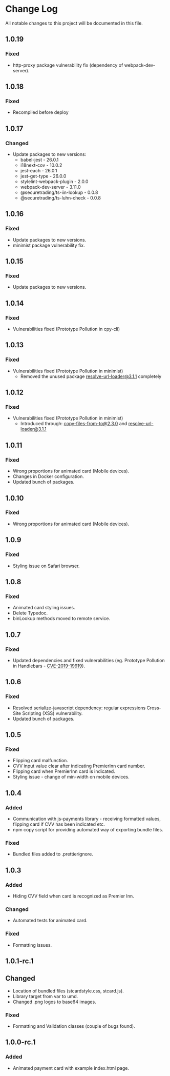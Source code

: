 # Change Log

All notable changes to this project will be documented in this file.

## 1.0.19

### Fixed

- http-proxy package vulnerability fix (dependency of webpack-dev-server).

## 1.0.18

### Fixed

- Recompiled before deploy

## 1.0.17

### Changed

- Update packages to new versions:
  - babel-jest - 26.0.1
  - i18next-cov - 10.0.2
  - jest-each - 26.0.1
  - jest-get-type - 26.0.0
  - stylelint-webpack-plugin - 2.0.0
  - webpack-dev-server - 3.11.0
  - @securetrading/ts-iin-lookup - 0.0.8
  - @securetrading/ts-luhn-check - 0.0.8

## 1.0.16

### Fixed

- Update packages to new versions.
- minimist package vulnerability fix.

## 1.0.15

### Fixed

- Update packages to new versions.

## 1.0.14

### Fixed

- Vulnerabilities fixed (Prototype Pollution in cpy-cli)

## 1.0.13

### Fixed

- Vulnerabilities fixed (Prototype Pollution in minimist)
  - Removed the unused package resolve-url-loader@3.1.1 completely

## 1.0.12

### Fixed

- Vulnerabilities fixed (Prototype Pollution in minimist)
  - Introduced through: copy-files-from-to@2.3.0 and resolve-url-loader@3.1.1

## 1.0.11

### Fixed

- Wrong proportions for animated card (Mobile devices).
- Changes in Docker configuration.
- Updated bunch of packages.

## 1.0.10

### Fixed

- Wrong proportions for animated card (Mobile devices).

## 1.0.9

### Fixed

- Styling issue on Safari browser.

## 1.0.8

### Fixed

- Animated card styling issues.
- Delete Typedoc.
- binLookup methods moved to remote service.

## 1.0.7

### Fixed

- Updated dependencies and fixed vulnerabilities (eg. Prototype Pollution in Handlebars - [CVE-2019-19919](https://github.com/advisories/GHSA-w457-6q6x-cgp9)).

## 1.0.6

### Fixed

- Resolved serialize-javascript dependency: regular expressions Cross-Site Scripting (XSS) vulnerability.
- Updated bunch of packages.

## 1.0.5

### Fixed

- Flipping card malfunction.
- CVV input value clear after indicating PremierInn card number.
- Flipping card when PremierInn card is indicated.
- Styling issue - change of min-width on mobile devices.

## 1.0.4

### Added

- Communication with js-payments library - receiving formatted values, flipping card if CVV has been indicated etc.
- npm copy script for providing automated way of exporting bundle files.

### Fixed

- Bundled files added to .prettierignore.

## 1.0.3

### Added

- Hiding CVV field when card is recognized as Premier Inn.

### Changed

- Automated tests for animated card.

### Fixed

- Formatting issues.

## 1.0.1-rc.1

## Changed

- Location of bundled files (stcardstyle.css, stcard.js).
- Library target from var to umd.
- Changed .png logos to base64 images.

### Fixed

- Formatting and Validation classes (couple of bugs found).

## 1.0.0-rc.1

### Added

- Animated payment card with example index.html page.
